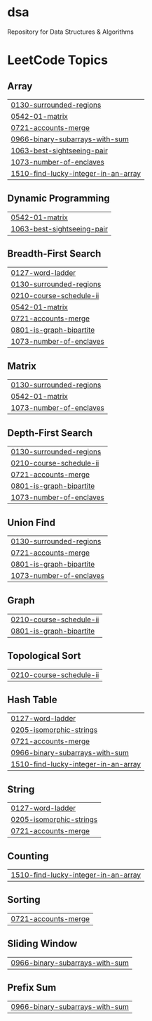 # dsa
Repository for Data Structures &amp; Algorithms

<!---LeetCode Topics Start-->
# LeetCode Topics
## Array
|  |
| ------- |
| [0130-surrounded-regions](https://github.com/prthbdhr/dsa/tree/master/0130-surrounded-regions) |
| [0542-01-matrix](https://github.com/prthbdhr/dsa/tree/master/0542-01-matrix) |
| [0721-accounts-merge](https://github.com/prthbdhr/dsa/tree/master/0721-accounts-merge) |
| [0966-binary-subarrays-with-sum](https://github.com/prthbdhr/dsa/tree/master/0966-binary-subarrays-with-sum) |
| [1063-best-sightseeing-pair](https://github.com/prthbdhr/dsa/tree/master/1063-best-sightseeing-pair) |
| [1073-number-of-enclaves](https://github.com/prthbdhr/dsa/tree/master/1073-number-of-enclaves) |
| [1510-find-lucky-integer-in-an-array](https://github.com/prthbdhr/dsa/tree/master/1510-find-lucky-integer-in-an-array) |
## Dynamic Programming
|  |
| ------- |
| [0542-01-matrix](https://github.com/prthbdhr/dsa/tree/master/0542-01-matrix) |
| [1063-best-sightseeing-pair](https://github.com/prthbdhr/dsa/tree/master/1063-best-sightseeing-pair) |
## Breadth-First Search
|  |
| ------- |
| [0127-word-ladder](https://github.com/prthbdhr/dsa/tree/master/0127-word-ladder) |
| [0130-surrounded-regions](https://github.com/prthbdhr/dsa/tree/master/0130-surrounded-regions) |
| [0210-course-schedule-ii](https://github.com/prthbdhr/dsa/tree/master/0210-course-schedule-ii) |
| [0542-01-matrix](https://github.com/prthbdhr/dsa/tree/master/0542-01-matrix) |
| [0721-accounts-merge](https://github.com/prthbdhr/dsa/tree/master/0721-accounts-merge) |
| [0801-is-graph-bipartite](https://github.com/prthbdhr/dsa/tree/master/0801-is-graph-bipartite) |
| [1073-number-of-enclaves](https://github.com/prthbdhr/dsa/tree/master/1073-number-of-enclaves) |
## Matrix
|  |
| ------- |
| [0130-surrounded-regions](https://github.com/prthbdhr/dsa/tree/master/0130-surrounded-regions) |
| [0542-01-matrix](https://github.com/prthbdhr/dsa/tree/master/0542-01-matrix) |
| [1073-number-of-enclaves](https://github.com/prthbdhr/dsa/tree/master/1073-number-of-enclaves) |
## Depth-First Search
|  |
| ------- |
| [0130-surrounded-regions](https://github.com/prthbdhr/dsa/tree/master/0130-surrounded-regions) |
| [0210-course-schedule-ii](https://github.com/prthbdhr/dsa/tree/master/0210-course-schedule-ii) |
| [0721-accounts-merge](https://github.com/prthbdhr/dsa/tree/master/0721-accounts-merge) |
| [0801-is-graph-bipartite](https://github.com/prthbdhr/dsa/tree/master/0801-is-graph-bipartite) |
| [1073-number-of-enclaves](https://github.com/prthbdhr/dsa/tree/master/1073-number-of-enclaves) |
## Union Find
|  |
| ------- |
| [0130-surrounded-regions](https://github.com/prthbdhr/dsa/tree/master/0130-surrounded-regions) |
| [0721-accounts-merge](https://github.com/prthbdhr/dsa/tree/master/0721-accounts-merge) |
| [0801-is-graph-bipartite](https://github.com/prthbdhr/dsa/tree/master/0801-is-graph-bipartite) |
| [1073-number-of-enclaves](https://github.com/prthbdhr/dsa/tree/master/1073-number-of-enclaves) |
## Graph
|  |
| ------- |
| [0210-course-schedule-ii](https://github.com/prthbdhr/dsa/tree/master/0210-course-schedule-ii) |
| [0801-is-graph-bipartite](https://github.com/prthbdhr/dsa/tree/master/0801-is-graph-bipartite) |
## Topological Sort
|  |
| ------- |
| [0210-course-schedule-ii](https://github.com/prthbdhr/dsa/tree/master/0210-course-schedule-ii) |
## Hash Table
|  |
| ------- |
| [0127-word-ladder](https://github.com/prthbdhr/dsa/tree/master/0127-word-ladder) |
| [0205-isomorphic-strings](https://github.com/prthbdhr/dsa/tree/master/0205-isomorphic-strings) |
| [0721-accounts-merge](https://github.com/prthbdhr/dsa/tree/master/0721-accounts-merge) |
| [0966-binary-subarrays-with-sum](https://github.com/prthbdhr/dsa/tree/master/0966-binary-subarrays-with-sum) |
| [1510-find-lucky-integer-in-an-array](https://github.com/prthbdhr/dsa/tree/master/1510-find-lucky-integer-in-an-array) |
## String
|  |
| ------- |
| [0127-word-ladder](https://github.com/prthbdhr/dsa/tree/master/0127-word-ladder) |
| [0205-isomorphic-strings](https://github.com/prthbdhr/dsa/tree/master/0205-isomorphic-strings) |
| [0721-accounts-merge](https://github.com/prthbdhr/dsa/tree/master/0721-accounts-merge) |
## Counting
|  |
| ------- |
| [1510-find-lucky-integer-in-an-array](https://github.com/prthbdhr/dsa/tree/master/1510-find-lucky-integer-in-an-array) |
## Sorting
|  |
| ------- |
| [0721-accounts-merge](https://github.com/prthbdhr/dsa/tree/master/0721-accounts-merge) |
## Sliding Window
|  |
| ------- |
| [0966-binary-subarrays-with-sum](https://github.com/prthbdhr/dsa/tree/master/0966-binary-subarrays-with-sum) |
## Prefix Sum
|  |
| ------- |
| [0966-binary-subarrays-with-sum](https://github.com/prthbdhr/dsa/tree/master/0966-binary-subarrays-with-sum) |
<!---LeetCode Topics End-->